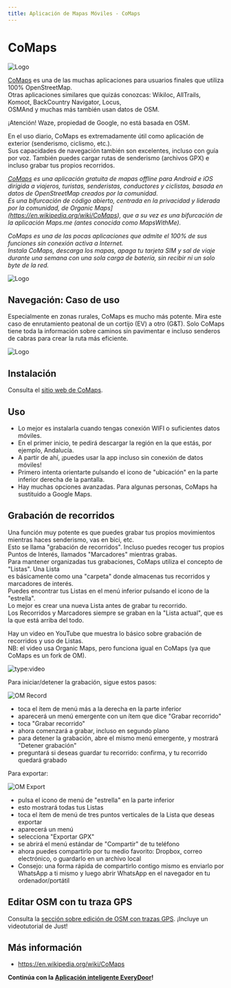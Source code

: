 ```yaml
---
title: Aplicación de Mapas Móviles - CoMaps
---
```


# CoMaps

![Logo](../assets/images/comaps-logo.jpg)

[CoMaps](https://www.comaps.app/) es una de las muchas aplicaciones para usuarios finales que utiliza 100% OpenStreetMap.  
Otras aplicaciones similares que quizás conozcas: Wikiloc, AllTrails, Komoot, BackCountry Navigator, Locus,  
OSMAnd y muchas más también usan datos de OSM.

¡Atención! Waze, propiedad de Google, no está basada en OSM.

En el uso diario, CoMaps es extremadamente útil como aplicación de exterior (senderismo, ciclismo, etc.).  
Sus capacidades de navegación también son excelentes, incluso con guía por voz. También puedes cargar rutas de senderismo (archivos GPX) e
incluso grabar tus propios recorridos.

*[CoMaps](https://www.comaps.app/) es una aplicación gratuita de mapas offline para Android e iOS dirigida a viajeros, 
turistas, senderistas, conductores y ciclistas, basada en datos de OpenStreetMap creados por la comunidad.  
Es una bifurcación de código abierto, centrada en la privacidad y liderada por la comunidad, de Organic Maps](https://en.wikipedia.org/wiki/CoMaps), 
que a su vez es una bifurcación de la aplicación Maps.me (antes conocida como MapsWithMe).*

*CoMaps es una de las pocas aplicaciones que admite el 100% de sus funciones sin conexión activa a Internet.  
Instala CoMaps, descarga los mapas, apaga tu tarjeta SIM y sal de viaje durante una semana con una sola carga de batería,
sin recibir ni un solo byte de la red.*

![Logo](../assets/images/organic-screen.jpg)

## Navegación: Caso de uso

Especialmente en zonas rurales, CoMaps es mucho más potente. Mira este caso de enrutamiento peatonal
de un cortijo (EV) a otro (G&T). Solo CoMaps tiene toda la información sobre caminos sin pavimentar e incluso senderos de cabras para crear
la ruta más eficiente.

![Logo](../assets/images/comaps-routing.jpg)

## Instalación

Consulta el [sitio web de CoMaps](https://www.comaps.app/).

## Uso

* Lo mejor es instalarla cuando tengas conexión WIFI o suficientes datos móviles.
* En el primer inicio, te pedirá descargar la región en la que estás, por ejemplo, Andalucía.
* A partir de ahí, ¡puedes usar la app incluso sin conexión de datos móviles!
* Primero intenta orientarte pulsando el icono de "ubicación" en la parte inferior derecha de la pantalla.
* Hay muchas opciones avanzadas. Para algunas personas, CoMaps ha sustituido a Google Maps.

## Grabación de recorridos

Una función muy potente es que puedes grabar tus propios movimientos mientras haces senderismo, vas en bici, etc.  
Esto se llama "grabación de recorridos". Incluso puedes recoger tus propios Puntos de Interés, llamados "Marcadores" mientras grabas.  
Para mantener organizadas tus grabaciones, CoMaps utiliza el concepto de "Listas". Una Lista  
es básicamente como una "carpeta" donde almacenas tus recorridos y marcadores de interés.  
Puedes encontrar tus Listas en el menú inferior pulsando el icono de la "estrella".  
Lo mejor es crear una nueva Lista antes de grabar tu recorrido.  
Los Recorridos y Marcadores siempre se graban en la "Lista actual", que es la que está arriba del todo.

Hay un video en YouTube que muestra lo básico sobre grabación de recorridos y uso de Listas.  
NB: el video usa Organic Maps, pero funciona igual en CoMaps (ya que CoMaps es un fork de OM).

![type:video](https://www.youtube.com/embed/O7vgffhLHwE)

Para iniciar/detener la grabación, sigue estos pasos:

![OM Record](../assets/images/comaps-recording.jpg)

* toca el ítem de menú más a la derecha en la parte inferior
* aparecerá un menú emergente con un ítem que dice "Grabar recorrido"
* toca "Grabar recorrido"
* ahora comenzará a grabar, incluso en segundo plano
* para detener la grabación, abre el mismo menú emergente, y mostrará "Detener grabación"
* preguntará si deseas guardar tu recorrido: confirma, y tu recorrido quedará grabado

Para exportar:

![OM Export](../assets/images/comaps-export.jpg)

* pulsa el icono de menú de "estrella" en la parte inferior
* esto mostrará todas tus Listas
* toca el ítem de menú de tres puntos verticales de la Lista que deseas exportar
* aparecerá un menú
* selecciona "Exportar GPX"
* se abrirá el menú estándar de "Compartir" de tu teléfono
* ahora puedes compartirlo por tu medio favorito: Dropbox, correo electrónico, o guardarlo en un archivo local
* Consejo: una forma rápida de compartirlo contigo mismo es enviarlo por WhatsApp a ti mismo y luego abrir WhatsApp en el navegador en tu ordenador/portátil

## Editar OSM con tu traza GPS

Consulta la [sección sobre edición de OSM con trazas GPS](../advanced/gps.md). ¡Incluye un videotutorial de Just!

## Más información

* https://en.wikipedia.org/wiki/CoMaps

**Continúa con la [Aplicación inteligente EveryDoor](everydoor.md)!**